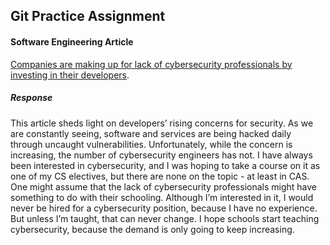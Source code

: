 ## Git Practice Assignment

#### Software Engineering Article

[Companies are making up for lack of cybersecurity professionals by investing in their developers](https://sdtimes.com/security/companies-are-making-up-for-lack-of-cybersecurity-professionals-by-investing-in-their-developers/).

##### Response

This article sheds light on developers’ rising concerns for security. As we are constantly seeing, software and services are being hacked daily through uncaught vulnerabilities. Unfortunately, while the concern is increasing, the number of cybersecurity engineers has not. I have always been interested in cybersecurity, and I was hoping to take a course on it as one of my CS electives, but there are none on the topic - at least in CAS. One might assume that the lack of cybersecurity professionals might have something to do with their schooling. Although I’m interested in it, I would never be hired for a cybersecurity position, because I have no experience. But unless I’m taught, that can never change. I hope schools start teaching cybersecurity, because the demand is only going to keep increasing.
